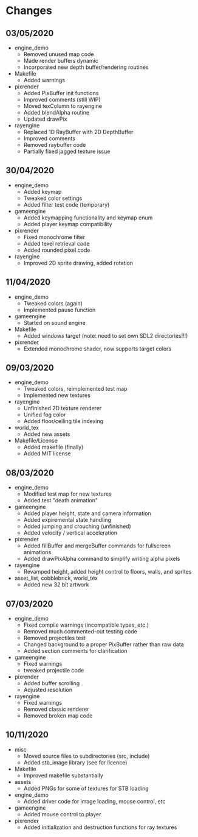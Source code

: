 # Changes
## 03/05/2020
- engine_demo
    - Removed unused map code
    - Made render buffers dynamic
    - Incorporated new depth buffer/rendering routines
- Makefile
    - Added warnings
- pixrender
    - Added PixBuffer init functions
    - Improved comments (still WIP)
    - Moved texColumn to rayengine
    - Added blendAlpha routine
    - Updated drawPix
- rayengine
    - Replaced 1D RayBuffer with 2D DepthBuffer
    - Improved comments
    - Removed raybuffer code
    - Partially fixed jagged texture issue
## 30/04/2020
- engine_demo
    - Added keymap
    - Tweaked color settings
    - Added filter test code (temporary)
- gameengine
    - Added keymapping functionality and keymap enum
    - Added player keymap compatibility
- pixrender
    - Fixed monochrome filter
    - Added texel retrieval code
    - Added rounded pixel code
- rayengine
    - Improved 2D sprite drawing, added rotation
## 11/04/2020
- engine_demo
    - Tweaked colors (again)
    - Implemented pause function
- gameengine
    - Started on sound engine
- Makefile
    - Added windows target (note: need to set own SDL2 directories!!!)
- pixrender
    - Extended monochrome shader, now supports target colors
## 09/03/2020
- engine_demo
    - Tweaked colors, reimplemented test map
    - Implemented new textures
- rayengine
    - Unfinished 2D texture renderer
    - Unified fog color
    - Added floor/ceiling tile indexing
- world_tex
    - Added new assets
- Makefile/License
    - Added makefile (finally)
    - Added MIT license
## 08/03/2020
- engine_demo
    - Modified test map for new textures
    - Added test "death animation"
- gameengine
    - Added player height, state and camera information
    - Added expiremental state handling
    - Added jumping and crouching (unfinished)
    - Added velocity / vertical acceleration
- pixrender
    - Added fillBuffer and mergeBuffer commands for fullscreen animations
    - Added drawPixAlpha command to simplify writing alpha pixels
- rayengine
    - Revamped height, added height control to floors, walls, and sprites
- asset_list, cobblebrick, world_tex
    - Added new 32 bit artwork
## 07/03/2020
- engine_demo
    - Fixed compile warnings (incompatible types, etc.)
    - Removed much commented-out testing code
    - Removed projectiles test
    - Changed background to a proper PixBuffer rather than raw data
    - Added section comments for clarification
- gameengine
    - Fixed warnings
    - tweaked projectile code
- pixrender
    - Added buffer scrolling
    - Adjusted resolution
- rayengine
    - Fixed warnings
    - Removed classic renderer
    - Removed broken map code
## 10/11/2020
- misc
    - Moved source files to subdirectories (src, include)
    - Added stb_image library (see for licence)
- Makefile
    - Improved makefile substantially
- assets
    - Added PNGs for some of textures for STB loading
- engine_demo
    - Added driver code for image loading, mouse control, etc
- gameengine
    - Added mouse control to player
- pixrender
    - Added initialization and destruction functions for ray textures
